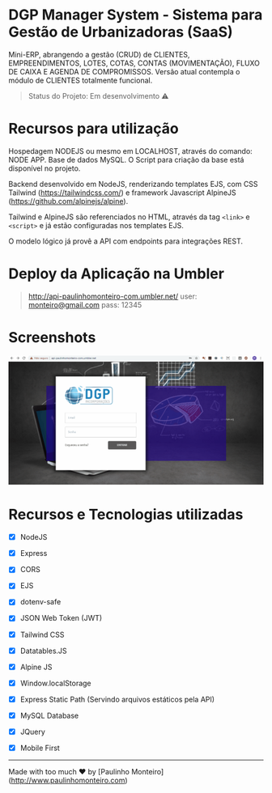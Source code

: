 
# DGP Manager System - Sistema para Gestão de Urbanizadoras (SaaS) 

Mini-ERP, abrangendo a gestão (CRUD) de CLIENTES, EMPREENDIMENTOS, LOTES, COTAS, CONTAS (MOVIMENTAÇÃO), FLUXO DE CAIXA E AGENDA DE COMPROMISSOS. Versão atual contempla o módulo de CLIENTES totalmente funcional.

> Status do Projeto: Em desenvolvimento :warning:

# Recursos para utilização

Hospedagem NODEJS ou mesmo em LOCALHOST, através do comando: NODE APP. Base de dados MySQL. O Script para criação da base está disponível no projeto.

Backend desenvolvido em NodeJS, renderizando templates EJS, com CSS Tailwind (https://tailwindcss.com/) e framework Javascript AlpineJS (https://github.com/alpinejs/alpine).

Tailwind e AlpineJS são  referenciados no HTML, através da tag ```<link>``` e ```<script>``` e já estão configuradas nos templates EJS.
  
O modelo lógico já provê a API com endpoints para integrações REST.
  
# Deploy da Aplicação na Umbler

> http://api-paulinhomonteiro-com.umbler.net/
> user: monteiro@gmail.com
> pass: 12345

# Screenshots

![Screenshot](telagrande.gif)

# Recursos e Tecnologias utilizadas

- [x] NodeJS

- [x] Express

- [x] CORS

- [x] EJS

- [x] dotenv-safe

- [x] JSON Web Token (JWT)

- [x] Tailwind CSS

- [x] Datatables.JS

- [x] Alpine JS

- [x] Window.localStorage

- [x] Express Static Path (Servindo arquivos estáticos pela API)

- [x] MySQL Database

- [x] JQuery

- [x] Mobile First

<hr />

Made with too much ♥ by [Paulinho Monteiro] (http://www.paulinhomonteiro.com)
